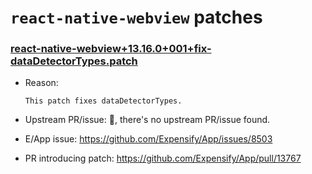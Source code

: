 # `react-native-webview` patches

### [react-native-webview+13.16.0+001+fix-dataDetectorTypes.patch](react-native-webview+13.16.0+001+fix-dataDetectorTypes.patch)

- Reason:
  
    ```
    This patch fixes dataDetectorTypes.
    ```
  
- Upstream PR/issue: 🛑, there's no upstream PR/issue found. 
- E/App issue: https://github.com/Expensify/App/issues/8503
- PR introducing patch: https://github.com/Expensify/App/pull/13767
